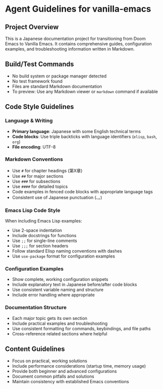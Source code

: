 # Agent Guidelines for vanilla-emacs

## Project Overview
This is a Japanese documentation project for transitioning from Doom Emacs to Vanilla Emacs. It contains comprehensive guides, configuration examples, and troubleshooting information written in Markdown.

## Build/Test Commands
- No build system or package manager detected
- No test framework found
- Files are standard Markdown documentation
- To preview: Use any Markdown viewer or `markdown` command if available

## Code Style Guidelines

### Language & Writing
- **Primary language**: Japanese with some English technical terms
- **Code blocks**: Use triple backticks with language identifiers (`elisp`, `bash`, `org`)
- **File encoding**: UTF-8

### Markdown Conventions
- Use `#` for chapter headings (第X章)
- Use `##` for major sections  
- Use `###` for subsections
- Use `####` for detailed topics
- Code examples in fenced code blocks with appropriate language tags
- Consistent use of Japanese punctuation (、。)

### Emacs Lisp Code Style
When including Emacs Lisp examples:
- Use 2-space indentation
- Include docstrings for functions
- Use `;;` for single-line comments
- Use `;;;` for section headers
- Follow standard Elisp naming conventions with dashes
- Use `use-package` format for configuration examples

### Configuration Examples
- Show complete, working configuration snippets
- Include explanatory text in Japanese before/after code blocks
- Use consistent variable naming and structure
- Include error handling where appropriate

### Documentation Structure
- Each major topic gets its own section
- Include practical examples and troubleshooting
- Use consistent formatting for commands, keybindings, and file paths
- Cross-reference related sections where helpful

## Content Guidelines
- Focus on practical, working solutions
- Include performance considerations (startup time, memory usage)
- Provide both beginner and advanced configurations
- Document common pitfalls and solutions
- Maintain consistency with established Emacs conventions